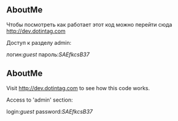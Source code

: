 ## AboutMe
Чтобы посмотреть как работает этот код можно перейти сюда <http://dev.dotintag.com> 

Доступ к разделу admin:

логин:*guest*
пароль:*SAEfkcsB37*



## AboutMe
Visit <http://dev.dotintag.com> to see how this code works. 

Access to 'admin' section:

login:*guest*
password:*SAEfkcsB37*

